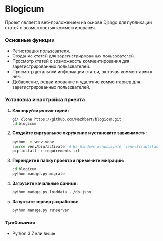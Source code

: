 # Blogicum

Проект является веб-приложением на основе Django для публикации статей с возможностью комментирования.


### Основные функции

- Регистрация пользователя.
- Создание статей для зарегистрированных пользователей.
- Просмотр статей с возможность комментирования для зарегистрированных пользователей.
- Просмотр детальной информации статьи, включая комментарии к ней.
- Добавление, редактирование и удаление комментариев для зарегистрированных пользователей.


### Установка и настройка проекта

1. **Клонируйте репозиторий:**

    ```sh
    git clone https://github.com/Mezhbert/blogicum.git
    cd blogicum
    ```

2. **Создайте виртуальное окружение и установите зависимости:**

    ```sh
    python -m venv venv
    source venv/bin/activate  # На Windows используйте `venv\Scripts\activate`
    pip install -r requirements.txt
    ```

3. **Перейдите в папку проекта и примените миграции:**

    ```sh
    cd blogicum
    python manage.py migrate
    ```

4. **Загрузите начальные данные:**

    ```sh
    python manage.py loaddata ../db.json
    ```

5. **Запустите сервер разработки:**

    ```sh
    python manage.py runserver
    ```


### Требования

- Python 3.7 или выше
